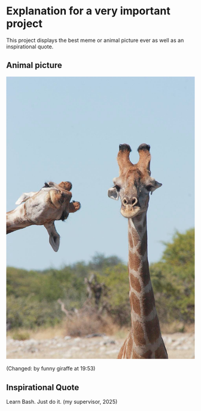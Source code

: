 # Explanation for a very important project
This project displays the best meme or animal picture ever as well as an inspirational quote. 

## Animal picture

![alt text](funny_giraffe.png "Funny Giraffes")

(Changed: by funny giraffe at 19:53)

## Inspirational Quote
Learn Bash. Just do it. (my supervisor, 2025)
